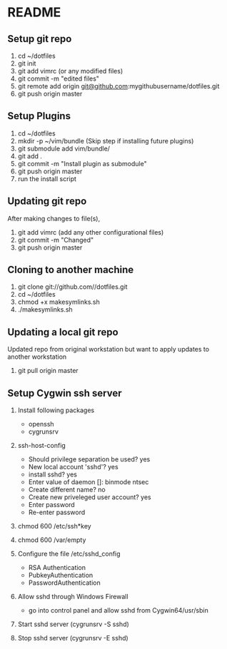 # README 

## Setup git repo

1. cd ~/dotfiles
2. git init
3. git add vimrc (or any modified files)
4. git commit -m "edited files"
5. git remote add origin git@github.com:mygithubusername/dotfiles.git 
6. git push origin master

## Setup Plugins 

1. cd ~/dotfiles
2. mkdir -p ~/vim/bundle (Skip step if installing future plugins)
3. git submodule add <URL> vim/bundle/<plugin name> 
4. git add .
5. git commit -m "Install plugin as submodule"
6. git push origin master
7. run the install script

## Updating git repo

After making changes to file(s), 

1. git add vimrc (add any other configurational files)
2. git commit -m "Changed"
3. git push origin master

## Cloning to another machine

1. git clone git://github.com/<username>/dotfiles.git
2. cd ~/dotfiles
3. chmod +x makesymlinks.sh
4. ./makesymlinks.sh

## Updating a local git repo

Updated repo from original workstation but want to apply updates to another workstation

1. git pull origin master

## Setup Cygwin ssh server

1. Install following packages 
	- openssh
	- cygrunsrv

2. ssh-host-config
	- Should privilege separation be used? yes
	- New local account 'sshd'? yes
	- install sshd? yes
	- Enter value of daemon []: binmode ntsec
	- Create different name? no
	- Create new priveleged user account? yes
	- Enter password
	- Re-enter password

3. chmod 600 /etc/ssh*key
4. chmod 600 /var/empty
5. Configure the file /etc/sshd_config
	- RSA Authentication
	- PubkeyAuthentication
	- PasswordAuthentication
6. Allow sshd through Windows Firewall
	- go into control panel and allow sshd from Cygwin64/usr/sbin
7. Start sshd server (cygrunsrv -S sshd)
8. Stop sshd server (cygrunsrv -E sshd)

